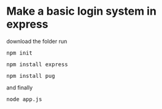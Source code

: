 # Make a basic login system in express
download the folder
run
<pre>npm init</pre>
<pre>npm install express</pre>
<pre>npm install pug</pre>
and finally
<pre>node app.js</pre>


